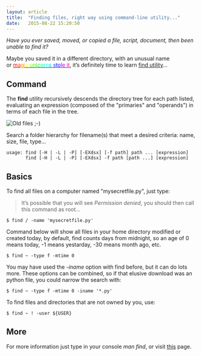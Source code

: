 ```yaml
---
layout: article
title:  "Finding files, right way using command-line utility..."
date:   2015-08-22 15:20:50
---
```


_Have you ever saved, moved, or copied a file, script, document, then been unable to find it?_

Maybe you saved it in a different directory, with an unusual name <br> or <u><FONT COLOR="#FF0000">m</FONT><FONT COLOR="#FF4300">a</FONT><FONT COLOR="#FF8600">g</FONT><FONT COLOR="#FFC900">i</FONT><FONT COLOR="#FFff00">c</FONT><FONT COLOR="#BCff00"> </FONT><FONT COLOR="#79ff00">u</FONT><FONT COLOR="#36ff00">n</FONT><FONT COLOR="#00ff00">i</FONT><FONT COLOR="#00ff43">c</FONT><FONT COLOR="#00ff86">o</FONT><FONT COLOR="#00ffC9">r</FONT><FONT COLOR="#00ffff">n</FONT><FONT COLOR="#00C9ff">s</FONT><FONT COLOR="#0086ff"> </FONT><FONT COLOR="#0043ff">s</FONT><FONT COLOR="#0000ff">t</FONT><FONT COLOR="#3600ff">o</FONT><FONT COLOR="#7900ff">l</FONT><FONT COLOR="#BC00ff">e</FONT><FONT COLOR="#FF00ff"> </FONT><FONT COLOR="#FF00C9">i</FONT><FONT COLOR="#FF0086">t</FONT></u>, it’s definitely time to learn [find utility](http://ss64.com/bash/find.html)...

## Command

The __find__ utility recursively descends the directory tree for each path listed, evaluating an expression (composed of the "primaries" and "operands") in terms of each file in the tree.

![Old files ;-)](http://www.explainxkcd.com/wiki/images/d/d5/old_files.png)

Search a folder hierarchy for filename(s) that meet a desired criteria: name, size, file, type...

    usage: find [-H | -L | -P] [-EXdsx] [-f path] path ... [expression]
           find [-H | -L | -P] [-EXdsx] -f path [path ...] [expression]

## Basics

To find all files on a computer named "mysecretfile.py", just type:

> It’s possible that you will see _Permission denied_, you should then call this command as root...

    $ find / -name 'mysecretfile.py'

Command below will show all files in your home directory modified or created today, by default, find counts days from midnight, so an age of 0 means today, -1 means yestarday, -30 means month ago, etc.

    $ find ~ -type f -mtime 0

You may have used the _-iname_ option with find before, but it can do lots more. These options can be combined, so if that elusive download was an python file, you could narrow the search with:

    $ find ~ -type f -mtime 0 -iname '*.py'

To find files and directories that are not owned by you, use:

    $ find ~ ! -user ${USER}

## More

For more information just type in your console _man find_, or visit [this](http://www.tldp.org/LDP/abs/html/moreadv.html) page.
